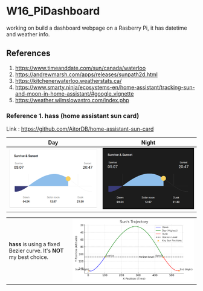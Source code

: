 # W16_PiDashboard

working on build a dashboard webpage on a Rasberry Pi, it has datetime and weather info.

## References

1. https://www.timeanddate.com/sun/canada/waterloo
2. https://andrewmarsh.com/apps/releases/sunpath2d.html
3. https://kitchenerwaterloo.weatherstats.ca/
4. https://www.smarty.ninja/ecosystems-en/home-assistant/tracking-sun-and-moon-in-home-assistant/#google_vignette
5. https://weather.wilmslowastro.com/index.php

### Reference 1. hass (home assistant sun card)

Link : https://github.com/AitorDB/home-assistant-sun-card

| Day                                            | Night                                              |
| ---------------------------------------------- | -------------------------------------------------- |
| ![day](./90-markdown-resources/4-hass-day.png) | ![night](./90-markdown-resources/5-hass-night.png) |

|                                                                      |                                                                     |
| -------------------------------------------------------------------- | ------------------------------------------------------------------- |
| **hass** is using a fixed Bezier curve. It's **NOT** my best choice. | ![hass sun path](./90-markdown-resources/3-hass-sun-trajectory.png) |
